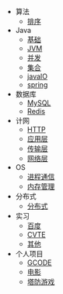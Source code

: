 * 算法
  * [排序](算法/排序.md)
* Java
  * [基础](Java/基础.md)
  * [JVM](Java/JVM.md)
  * [并发](Java/并发.md)
  * [集合](Java/集合.md)
  * [javaIO](Java/javaIO.md)
  * [spring](Java/spring.md)
* 数据库
  * [MySQL](数据库/MySQL.md)
  * [Redis](数据库/Redis.md)
* 计网
  * [HTTP](计网/HTTP.md)
  * [应用层](计网/应用层.md)
  * [传输层](计网/传输层.md)
  * [网络层](计网/网络层.md)
* OS
  * [进程通信](OS/进程通信.md)
  * [内存管理](OS/内存管理.md)
* 分布式
  * [分布式](分布式/分布式.md)
* 实习
  * [百度](实习/百度.md)
  * [CVTE](实习/CVTE.md)
  * [其他](实习/其他.md)
* 个人项目
  * [GCODE](个人项目/GCode.md)
  * [电影](个人项目/电影.md)
  * [塔防游戏](个人项目/塔防游戏.md)